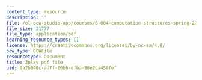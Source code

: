 ```yaml
---
content_type: resource
description: ''
file: /ol-ocw-studio-app/courses/6-004-computation-structures-spring-2017/0a2b040cad7f26b6efba98e2ca456fef_Z8jR--1_2e4.pdf
file_size: 21777
file_type: application/pdf
learning_resource_types: []
license: https://creativecommons.org/licenses/by-nc-sa/4.0/
ocw_type: OCWFile
resourcetype: Document
title: 3play pdf file
uid: 0a2b040c-ad7f-26b6-efba-98e2ca456fef
---
```

